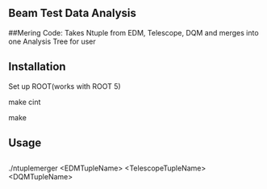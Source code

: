 ## Beam Test Data Analysis 
##Mering Code: Takes Ntuple from EDM, Telescope, DQM and merges into one Analysis Tree for user
## Installation

Set up ROOT(works with ROOT 5)

make cint

make 

## Usage
##
./ntuplemerger \<EDMTupleName\> \<TelescopeTupleName\> \<DQMTupleName\>
